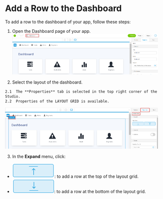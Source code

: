 # Add a Row to the Dashboard

To add a row to the dashboard of your app, follow these steps:

1.   Open the Dashboard page of your app. 
![](Dashboard.png)

2.   Select the layout of the dashboard. 

    2.1  The **Properties** tab is selected in the top right corner of the Studio.
    2.2  Properties of the LAYOUT GRID is available.
   ![](Properties.png)

3.   In the **Expand** menu, click: 

   * ![](AddAbove.png): to add a row at the top of the layout grid.
   * ![](AddBelow.png): to add a row at the bottom of the layout grid.

